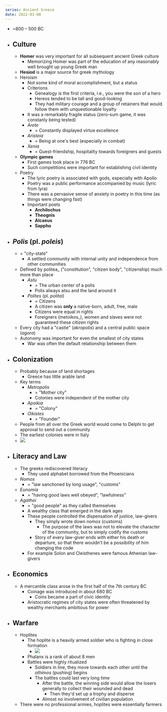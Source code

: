 ```yaml
---
series: Ancient Greece
date: 2022-03-08
---
```


- ~800 – 500 BC
- ## Culture
    - **Homer** was very important for all subsequent ancient Greek culture
        - Memorizing Homer was part of the education of any reasonably well brought up young Greek man
    - **Hesiod** is a major source for greek mythology
    - Heroism
		- Not some kind of moral accomplishment, but a status
        - Criterions
            - Genealogy is the first criteria, i.e., you were the son of a hero
            - Hereos tended to be tall and good-looking
            - They had military courage and a group of retainers that would follow them with unquestionable loyalty
        - It was a remarkably fragile status (zero-sum game, it was constanly being tested)
        - *Arete*
            - = Constantly displayed virtue excellence
        - *Aristeia*
            - = Being at one's best (especially in combat)
        - *Xenia*
            - = Guest-friendship, hospitality towards foreigners and guests
    - **Olympic games**
        - First games took place in 776 BC
        - Such competitions were important for establishing civil identity
    - Poetry
        - The lyric poetry is associated with gods, especially with Apollo
        - Poetry was a public performance accompanied by music (lyric from lyra)
        - There was a pervasive sense of anxiety in poetry in this time (as things were changing fast)
        - Important poets
            - **Archilochus**
            - **Theognis**
            - **Alcaeus**
            - **Sappho**
- ## *Polis* (pl. *poleis*)
	- = "city-state"
		- A settled community with internal unity and independence from other communities
	- Defined by politea_ ("constitution", "citizen body", "citizenship) much more than place
		- _Astu_
			- = The urban center of a polis
			- Polis always atsu and the land around it 
		- _Polites_ (pl. _politai_)
			- = Citizens
			- A citizen was **only** a native-born, adult, free, male
			- Citizens were equal in rights
			- Foreigners (metoikos_), women and slaves were not guaranteed these citizen rights
	- Every city had a "castle" (_akropolis_) and a central public space (_agora_)
    - Autonomy was important for even the smallest of city states
        - War was often the default relationship between them
- ## Colonization
    - Probably because of land shortages
        - Greece has little arable land
    - Key terms
        - *Metropolis*
            - = "Mother city"
            - Colonies were independent of the mother city
        - *Apoikia*
            - = "Colony"
        - *Oikistes*
            - = "Founder"
    - People from all over the Greek world would come to Delphi to get approval to send out a community
    - The earliest colonies were in Italy
    - ![](https://firebasestorage.googleapis.com/v0/b/firescript-577a2.appspot.com/o/imgs%2Fapp%2FVitecek%2FnCfuvlMFnd.png?alt=media&token=3d743b8d-97bd-49d3-b384-c98c2150b35d)
- ## Literacy and Law
    - The greeks rediscovered literacy
        - They used alphabet borrowed from the Phoenicians
    - _Nomos_
        - = "law sanctioned by long usage", "customs"
    - _Eunomia_
        - = "having good laws well obeyed", "lawfulness"
    - _Agathoi_
        - = "good people" as they called themselves
        - A wealthy class that emerged in the dark ages
        - These people controlled the dispensation of justice, law-givers
            - They simply wrote down _nomos_ (customs)
                - The purpose of the laws was not to elevate the character of the community, but to simply codify the customs 
            - Story of every law-giver ends with either his death or departure, so that there wouldn't be a possibility of him changing the code
        - For example Solon and Cleisthenes were famous Athenian law-givers
- ## Economics
    - A mercantile class arose in the first half of the 7th century BC
        - Coinage was introduced in about 680 BC
            - Coins became a part of civic identity
        - Aristocratic regimes of city states were often threatened by wealthy merchants ambitious for power
- ## Warfare
    - Hoplites
        - The hoplite is a heavily armed soldier who is fighting in close formation
            - ![](https://firebasestorage.googleapis.com/v0/b/firescript-577a2.appspot.com/o/imgs%2Fapp%2FVitecek%2Fwe-ARVInjg.png?alt=media&token=4721035b-db68-43c1-b700-621d22c45100)
        - Phalanx is a rank of about 8 men
        - Battles were highly ritualized
            - Soldiers in line, they move towards each other until the _othimos_ (pushing) begins
            - The battles could last very long time
                - After the battle, the winning side would allow the losers generally to collect their wounded and dead
                    - Then they'd set up a trophy and disperse
                - Almost no involvement of civilian population
    - There were no professional armies, hoplites were essentially farmers
